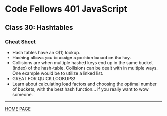 # Code Fellows 401 JavaScript

## Class 30: Hashtables

### Cheat Sheet

- Hash tables have an O(1) lookup.
- Hashing allows you to assign a position based on the key.
- Collisions are when multiple hashed keys end up in the same bucket (index) of the hash-table. Collisions can be dealt with in multiple ways. One example would be to utilize a linked list.
- GREAT FOR QUICK LOOKUPS!
- Learn about calculating load factors and choosing the optimal number of buckets, with the best hash function... if you really want to wow someone.

---

[HOME PAGE](https://getullrichordietrying.github.io/reading-notes/)
